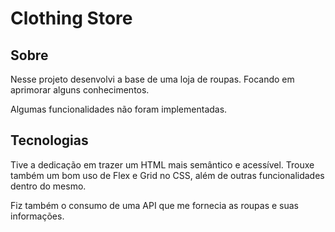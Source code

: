 # Clothing Store

## Sobre

Nesse projeto desenvolvi a base de uma loja de roupas. Focando em aprimorar alguns conhecimentos.

Algumas funcionalidades não foram implementadas.

## Tecnologias

Tive a dedicação em trazer um HTML mais semântico e acessível. Trouxe também um bom uso de Flex e Grid no CSS, além de outras funcionalidades dentro do mesmo.

Fiz também o consumo de uma API que me fornecia as roupas e suas informações. 
